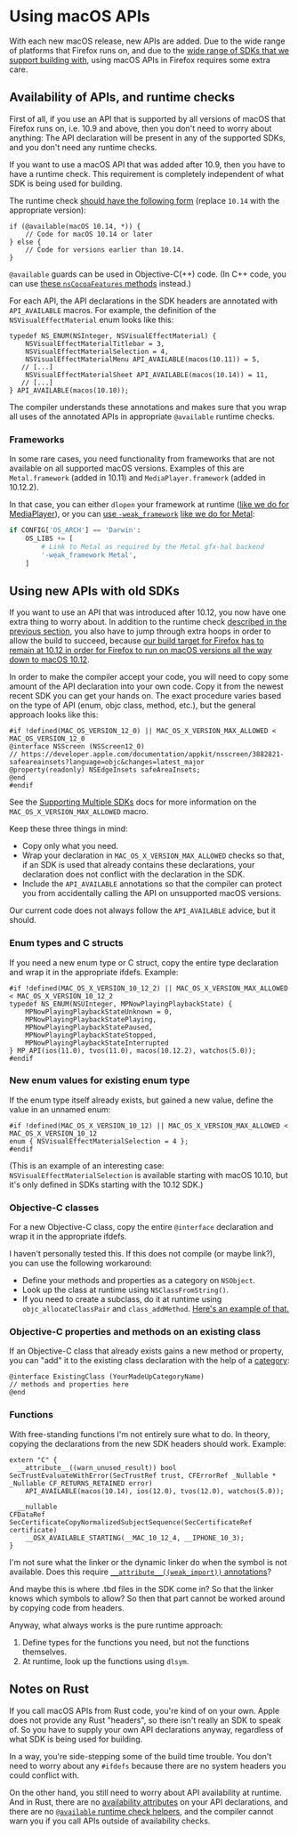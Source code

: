 # Using macOS APIs

With each new macOS release, new APIs are added. Due to the wide range of platforms that Firefox runs on,
and due to the [wide range of SDKs that we support building with](sdks.md#supported-sdks),
using macOS APIs in Firefox requires some extra care.

## Availability of APIs, and runtime checks

First of all, if you use an API that is supported by all versions of macOS that Firefox runs on,
i.e. 10.9 and above, then you don't need to worry about anything:
The API declaration will be present in any of the supported SDKs, and you don't need any runtime checks.

If you want to use a macOS API that was added after 10.9, then you have to have a runtime check.
This requirement is completely independent of what SDK is being used for building.

The runtime check [should have the following form](https://developer.apple.com/documentation/macos_release_notes/macos_mojave_10_14_release_notes/appkit_release_notes_for_macos_10_14?language=objc#3014609)
(replace `10.14` with the appropriate version):

```objc++
if (@available(macOS 10.14, *)) {
    // Code for macOS 10.14 or later
} else {
    // Code for versions earlier than 10.14.
}
```

`@available` guards can be used in Objective-C(++) code.
(In C++ code, you can use [these `nsCocoaFeatures` methods](https://searchfox.org/mozilla-central/rev/9ad88f80aeedcd3cd7d7f63be07f577861727054/widget/cocoa/nsCocoaFeatures.h#21-27) instead.)

For each API, the API declarations in the SDK headers are annotated with `API_AVAILABLE` macros.
For example, the definition of the `NSVisualEffectMaterial` enum looks like this:

```objc++
typedef NS_ENUM(NSInteger, NSVisualEffectMaterial) {
    NSVisualEffectMaterialTitlebar = 3,
    NSVisualEffectMaterialSelection = 4,
    NSVisualEffectMaterialMenu API_AVAILABLE(macos(10.11)) = 5,
   // [...]
    NSVisualEffectMaterialSheet API_AVAILABLE(macos(10.14)) = 11,
   // [...]
} API_AVAILABLE(macos(10.10));
```

The compiler understands these annotations and makes sure that you wrap all uses of the annotated APIs
in appropriate `@available` runtime checks.

### Frameworks

In some rare cases, you need functionality from frameworks that are not available on all supported macOS versions.
Examples of this are `Metal.framework` (added in 10.11) and `MediaPlayer.framework` (added in 10.12.2).

In that case, you can either `dlopen` your framework at runtime ([like we do for MediaPlayer](https://searchfox.org/mozilla-central/rev/9ad88f80aeedcd3cd7d7f63be07f577861727054/widget/cocoa/MediaPlayerWrapper.mm#21-27)),
or you can [use `-weak_framework`](https://developer.apple.com/library/archive/documentation/MacOSX/Conceptual/BPFrameworks/Concepts/WeakLinking.html#//apple_ref/doc/uid/20002378-107026)
[like we do for Metal](https://searchfox.org/mozilla-central/rev/9ad88f80aeedcd3cd7d7f63be07f577861727054/toolkit/library/moz.build#301-304):

```python
if CONFIG['OS_ARCH'] == 'Darwin':
    OS_LIBS += [
        # Link to Metal as required by the Metal gfx-hal backend
        '-weak_framework Metal',
    ]
```

## Using new APIs with old SDKs

If you want to use an API that was introduced after 10.12, you now have one extra thing to worry about.
In addition to the runtime check [described in the previous section](#using-macos-apis), you also
have to jump through extra hoops in order to allow the build to succeed, because
[our build target for Firefox has to remain at 10.12 in order for Firefox to run on macOS versions all the way down to macOS 10.12](sdks.md#supported-sdks).

In order to make the compiler accept your code, you will need to copy some amount of the API declaration
into your own code. Copy it from the newest recent SDK you can get your hands on.
The exact procedure varies based on the type of API (enum, objc class, method, etc.),
but the general approach looks like this:

```objc++
#if !defined(MAC_OS_VERSION_12_0) || MAC_OS_X_VERSION_MAX_ALLOWED < MAC_OS_VERSION_12_0
@interface NSScreen (NSScreen12_0)
// https://developer.apple.com/documentation/appkit/nsscreen/3882821-safeareainsets?language=objc&changes=latest_major
@property(readonly) NSEdgeInsets safeAreaInsets;
@end
#endif
```

See the [Supporting Multiple SDKs](sdks.md#supporting-multiple-sdks) docs for more information on the `MAC_OS_X_VERSION_MAX_ALLOWED` macro.

Keep these three things in mind:

 - Copy only what you need.
 - Wrap your declaration in `MAC_OS_X_VERSION_MAX_ALLOWED` checks so that, if an SDK is used that
   already contains these declarations, your declaration does not conflict with the declaration in the SDK.
 - Include the `API_AVAILABLE` annotations so that the compiler can protect you from accidentally
   calling the API on unsupported macOS versions.

Our current code does not always follow the `API_AVAILABLE` advice, but it should.

### Enum types and C structs

If you need a new enum type or C struct, copy the entire type declaration and wrap it in the appropriate ifdefs. Example:

```objc++
#if !defined(MAC_OS_X_VERSION_10_12_2) || MAC_OS_X_VERSION_MAX_ALLOWED < MAC_OS_X_VERSION_10_12_2
typedef NS_ENUM(NSUInteger, MPNowPlayingPlaybackState) {
    MPNowPlayingPlaybackStateUnknown = 0,
    MPNowPlayingPlaybackStatePlaying,
    MPNowPlayingPlaybackStatePaused,
    MPNowPlayingPlaybackStateStopped,
    MPNowPlayingPlaybackStateInterrupted
} MP_API(ios(11.0), tvos(11.0), macos(10.12.2), watchos(5.0));
#endif
```
### New enum values for existing enum type

If the enum type itself already exists, but gained a new value, define the value in an unnamed enum:

```objc++
#if !defined(MAC_OS_X_VERSION_10_12) || MAC_OS_X_VERSION_MAX_ALLOWED < MAC_OS_X_VERSION_10_12
enum { NSVisualEffectMaterialSelection = 4 };
#endif
```

(This is an example of an interesting case: `NSVisualEffectMaterialSelection` is available starting with
macOS 10.10, but it's only defined in SDKs starting with the 10.12 SDK.)

### Objective-C classes

For a new Objective-C class, copy the entire `@interface` declaration and wrap it in the appropriate ifdefs.

I haven't personally tested this. If this does not compile (or maybe link?), you can use the following workaround:

 - Define your methods and properties as a category on `NSObject`.
 - Look up the class at runtime using `NSClassFromString()`.
 - If you need to create a subclass, do it at runtime using `objc_allocateClassPair` and `class_addMethod`.
   [Here's an example of that.](https://searchfox.org/mozilla-central/rev/9ad88f80aeedcd3cd7d7f63be07f577861727054/widget/cocoa/VibrancyManager.mm#44-60)

### Objective-C properties and methods on an existing class

If an Objective-C class that already exists gains a new method or property, you can "add" it to the
existing class declaration with the help of a [category](https://developer.apple.com/library/archive/documentation/Cocoa/Conceptual/ProgrammingWithObjectiveC/CustomizingExistingClasses/CustomizingExistingClasses.html):

```objc++
@interface ExistingClass (YourMadeUpCategoryName)
// methods and properties here
@end
```

### Functions

With free-standing functions I'm not entirely sure what to do.
In theory, copying the declarations from the new SDK headers should work. Example:

```objc++
extern "C" {
  __attribute__((warn_unused_result)) bool
SecTrustEvaluateWithError(SecTrustRef trust, CFErrorRef _Nullable * _Nullable CF_RETURNS_RETAINED error)
    API_AVAILABLE(macos(10.14), ios(12.0), tvos(12.0), watchos(5.0));

  __nullable
CFDataRef SecCertificateCopyNormalizedSubjectSequence(SecCertificateRef certificate)
    __OSX_AVAILABLE_STARTING(__MAC_10_12_4, __IPHONE_10_3);
}
```

I'm not sure what the linker or the dynamic linker do when the symbol is not available.
Does this require [`__attribute__((weak_import))` annotations](https://developer.apple.com/library/archive/documentation/MacOSX/Conceptual/BPFrameworks/Concepts/WeakLinking.html#//apple_ref/doc/uid/20002378-107262-CJBJAEID)?

And maybe this is where .tbd files in the SDK come in? So that the linker knows which symbols to allow?
So then that part cannot be worked around by copying code from headers.

Anyway, what always works is the pure runtime approach:

 1. Define types for the functions you need, but not the functions themselves.
 2. At runtime, look up the functions using `dlsym`.

## Notes on Rust

If you call macOS APIs from Rust code, you're kind of on your own. Apple does not provide any Rust
"headers", so there isn't really an SDK to speak of. So you have to supply your own API declarations
anyway, regardless of what SDK is being used for building.

In a way, you're side-stepping some of the build time trouble. You don't need to worry about any
`#ifdefs` because there are no system headers you could conflict with.

On the other hand, you still need to worry about API availability at runtime.
And in Rust, there are no [availability attributes](https://clang.llvm.org/docs/AttributeReference.html#availability)
on your API declarations, and there are no
[`@available` runtime check helpers](https://clang.llvm.org/docs/LanguageExtensions.html#objective-c-available),
and the compiler cannot warn you if you call APIs outside of availability checks.
